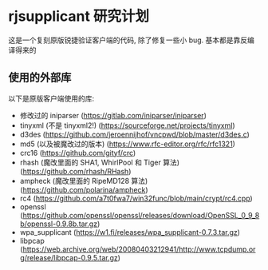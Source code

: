 # rjsupplicant 研究计划

这是一个复刻原版锐捷验证客户端的代码, 除了修复一些小 bug.
基本都是靠反编译得来的

## 使用的外部库

以下是原版客户端使用的库:

- 修改过的 iniparser (<https://gitlab.com/iniparser/iniparser>)
- tinyxml (不是 tinyxml2!) (<https://sourceforge.net/projects/tinyxml>)
- d3des (<https://github.com/jeroennijhof/vncpwd/blob/master/d3des.c>)
- md5 (以及被魔改过的版本) (<https://www.rfc-editor.org/rfc/rfc1321>)
- crc16 (<https://github.com/gityf/crc>)
- rhash (魔改里面的 SHA1, WhirlPool 和 Tiger 算法) (<https://github.com/rhash/RHash>)
- ampheck (魔改里面的 RipeMD128 算法) (<https://github.com/polarina/ampheck>)
- rc4 (<https://github.com/a7t0fwa7/win32func/blob/main/crypt/rc4.cpp>)
- openssl (<https://github.com/openssl/openssl/releases/download/OpenSSL_0_9_8b/openssl-0.9.8b.tar.gz>)
- wpa_supplicant (<https://w1.fi/releases/wpa_supplicant-0.7.3.tar.gz>)
- libpcap (<https://web.archive.org/web/20080403212941/http://www.tcpdump.org/release/libpcap-0.9.5.tar.gz>)
